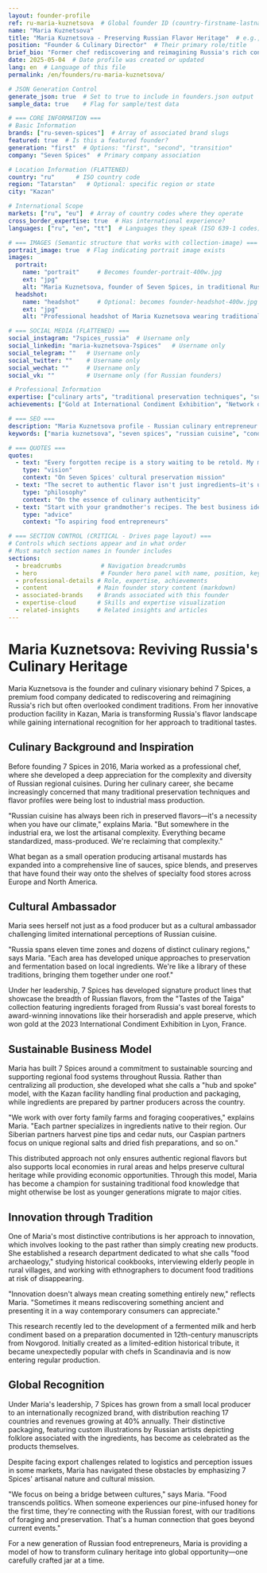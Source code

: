 ```yaml
---
layout: founder-profile
ref: ru-maria-kuznetsova  # Global founder ID (country-firstname-lastname format)
name: "Maria Kuznetsova"
title: "Maria Kuznetsova - Preserving Russian Flavor Heritage"  # e.g., "Alexei Sokolov - Moscow's Tea Master"
position: "Founder & Culinary Director"  # Their primary role/title
brief_bio: "Former chef rediscovering and reimagining Russia's rich condiment traditions through artisanal production and cultural preservation."
date: 2025-05-04  # Date profile was created or updated
lang: en  # Language of this file
permalink: /en/founders/ru-maria-kuznetsova/

# JSON Generation Control
generate_json: true  # Set to true to include in founders.json output
sample_data: true    # Flag for sample/test data

# === CORE INFORMATION ===
# Basic Information
brands: ["ru-seven-spices"]  # Array of associated brand slugs
featured: true  # Is this a featured founder?
generation: "first"  # Options: "first", "second", "transition"
company: "Seven Spices"  # Primary company association

# Location Information (FLATTENED)
country: "ru"      # ISO country code
region: "Tatarstan"   # Optional: specific region or state
city: "Kazan"

# International Scope
markets: ["ru", "eu"]  # Array of country codes where they operate
cross_border_expertise: true  # Has international experience?
languages: ["ru", "en", "tt"]  # Languages they speak (ISO 639-1 codes)

# === IMAGES (Semantic structure that works with collection-image) ===
portrait_image: true  # Flag indicating portrait image exists
images:
  portrait:
    name: "portrait"     # Becomes founder-portrait-400w.jpg
    ext: "jpg"
    alt: "Maria Kuznetsova, founder of Seven Spices, in traditional Russian dress carefully measuring aromatic spice blends in her workshop surrounded by heritage recipe books and traditional wooden tools"
  headshot:
    name: "headshot"     # Optional: becomes founder-headshot-400w.jpg
    ext: "jpg"
    alt: "Professional headshot of Maria Kuznetsova wearing traditional Russian jewelry against warm background, expressing confidence and culinary expertise"

# === SOCIAL MEDIA (FLATTENED) ===
social_instagram: "7spices_russia"  # Username only
social_linkedin: "maria-kuznetsova-7spices"   # Username only
social_telegram: ""   # Username only
social_twitter: ""    # Username only
social_wechat: ""     # Username only
social_vk: ""         # Username only (for Russian founders)

# Professional Information
expertise: ["culinary arts", "traditional preservation techniques", "sustainable sourcing", "food artisan"]  # Max 4 items
achievements: ["Gold at International Condiment Exhibition", "Network of 40 family farm suppliers", "Food archaeology research department"]

# === SEO ===
description: "Maria Kuznetsova profile - Russian culinary entrepreneur preserving traditional flavor heritage through artisanal condiment production and food archaeology."
keywords: ["maria kuznetsova", "seven spices", "russian cuisine", "condiments", "culinary heritage", "food archaeology"]

# === QUOTES ===
quotes:
  - text: "Every forgotten recipe is a story waiting to be retold. My mission is to ensure these culinary narratives don't disappear into history."
    type: "vision"
    context: "On Seven Spices' cultural preservation mission"
  - text: "The secret to authentic flavor isn't just ingredients—it's understanding the culture, history, and family traditions behind each recipe."
    type: "philosophy"
    context: "On the essence of culinary authenticity"
  - text: "Start with your grandmother's recipes. The best business ideas often come from preserving what we're about to lose."
    type: "advice"
    context: "To aspiring food entrepreneurs"

# === SECTION CONTROL (CRITICAL - Drives page layout) ===
# Controls which sections appear and in what order
# Must match section names in founder includes
sections:
  - breadcrumbs           # Navigation breadcrumbs
  - hero                  # Founder hero panel with name, position, key info
  - professional-details # Role, expertise, achievements
  - content              # Main founder story content (markdown)
  - associated-brands    # Brands associated with this founder
  - expertise-cloud      # Skills and expertise visualization
  - related-insights     # Related insights and articles
---
```


# Maria Kuznetsova: Reviving Russia's Culinary Heritage

Maria Kuznetsova is the founder and culinary visionary behind 7 Spices, a premium food company dedicated to rediscovering and reimagining Russia's rich but often overlooked condiment traditions. From her innovative production facility in Kazan, Maria is transforming Russia's flavor landscape while gaining international recognition for her approach to traditional tastes.

## Culinary Background and Inspiration

Before founding 7 Spices in 2016, Maria worked as a professional chef, where she developed a deep appreciation for the complexity and diversity of Russian regional cuisines. During her culinary career, she became increasingly concerned that many traditional preservation techniques and flavor profiles were being lost to industrial mass production.

"Russian cuisine has always been rich in preserved flavors—it's a necessity when you have our climate," explains Maria. "But somewhere in the industrial era, we lost the artisanal complexity. Everything became standardized, mass-produced. We're reclaiming that complexity."

What began as a small operation producing artisanal mustards has expanded into a comprehensive line of sauces, spice blends, and preserves that have found their way onto the shelves of specialty food stores across Europe and North America.

## Cultural Ambassador

Maria sees herself not just as a food producer but as a cultural ambassador challenging limited international perceptions of Russian cuisine.

"Russia spans eleven time zones and dozens of distinct culinary regions," says Maria. "Each area has developed unique approaches to preservation and fermentation based on local ingredients. We're like a library of these traditions, bringing them together under one roof."

Under her leadership, 7 Spices has developed signature product lines that showcase the breadth of Russian flavors, from the "Tastes of the Taiga" collection featuring ingredients foraged from Russia's vast boreal forests to award-winning innovations like their horseradish and apple preserve, which won gold at the 2023 International Condiment Exhibition in Lyon, France.

## Sustainable Business Model

Maria has built 7 Spices around a commitment to sustainable sourcing and supporting regional food systems throughout Russia. Rather than centralizing all production, she developed what she calls a "hub and spoke" model, with the Kazan facility handling final production and packaging, while ingredients are prepared by partner producers across the country.

"We work with over forty family farms and foraging cooperatives," explains Maria. "Each partner specializes in ingredients native to their region. Our Siberian partners harvest pine tips and cedar nuts, our Caspian partners focus on unique regional salts and dried fish preparations, and so on."

This distributed approach not only ensures authentic regional flavors but also supports local economies in rural areas and helps preserve cultural heritage while providing economic opportunities. Through this model, Maria has become a champion for sustaining traditional food knowledge that might otherwise be lost as younger generations migrate to major cities.

## Innovation through Tradition

One of Maria's most distinctive contributions is her approach to innovation, which involves looking to the past rather than simply creating new products. She established a research department dedicated to what she calls "food archaeology," studying historical cookbooks, interviewing elderly people in rural villages, and working with ethnographers to document food traditions at risk of disappearing.

"Innovation doesn't always mean creating something entirely new," reflects Maria. "Sometimes it means rediscovering something ancient and presenting it in a way contemporary consumers can appreciate."

This research recently led to the development of a fermented milk and herb condiment based on a preparation documented in 12th-century manuscripts from Novgorod. Initially created as a limited-edition historical tribute, it became unexpectedly popular with chefs in Scandinavia and is now entering regular production.

## Global Recognition

Under Maria's leadership, 7 Spices has grown from a small local producer to an internationally recognized brand, with distribution reaching 17 countries and revenues growing at 40% annually. Their distinctive packaging, featuring custom illustrations by Russian artists depicting folklore associated with the ingredients, has become as celebrated as the products themselves.

Despite facing export challenges related to logistics and perception issues in some markets, Maria has navigated these obstacles by emphasizing 7 Spices' artisanal nature and cultural mission.

"We focus on being a bridge between cultures," says Maria. "Food transcends politics. When someone experiences our pine-infused honey for the first time, they're connecting with the Russian forest, with our traditions of foraging and preservation. That's a human connection that goes beyond current events."

For a new generation of Russian food entrepreneurs, Maria is providing a model of how to transform culinary heritage into global opportunity—one carefully crafted jar at a time.
